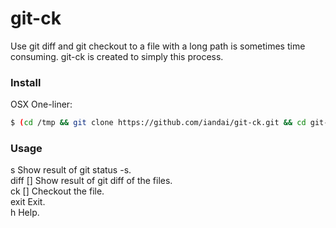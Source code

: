 # git-ck

Use git diff and git checkout to a file with a long path is sometimes time consuming. git-ck is created to simply this process.


### Install

OSX One-liner:

```bash
$ (cd /tmp && git clone https://github.com/iandai/git-ck.git && cd git-ck && sudo cp bin/git-ck /usr/bin/)
```


### Usage
s                   Show result of git status -s.  
diff [<number>]     Show result of git diff of the files.  
ck [<number>]       Checkout the file.  
exit                Exit.  
h                   Help.  
